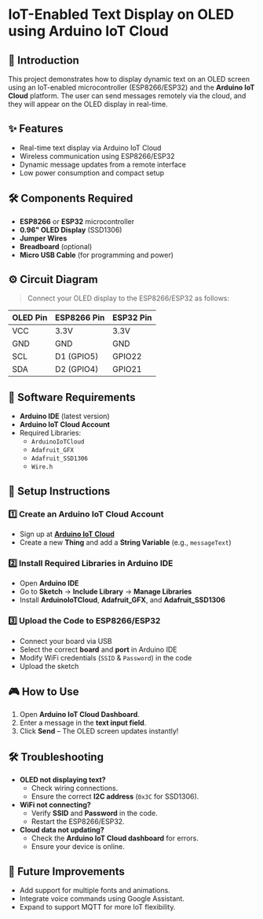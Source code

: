 # IoT-Enabled Text Display on OLED using Arduino IoT Cloud  

## 📌 Introduction  
This project demonstrates how to display dynamic text on an OLED screen using an IoT-enabled microcontroller (ESP8266/ESP32) and the **Arduino IoT Cloud** platform. The user can send messages remotely via the cloud, and they will appear on the OLED display in real-time.  

## ✨ Features  
- Real-time text display via Arduino IoT Cloud  
- Wireless communication using ESP8266/ESP32  
- Dynamic message updates from a remote interface  
- Low power consumption and compact setup  

## 🛠️ Components Required  
- **ESP8266** or **ESP32** microcontroller  
- **0.96" OLED Display** (SSD1306)  
- **Jumper Wires**  
- **Breadboard** (optional)  
- **Micro USB Cable** (for programming and power)  

## ⚙️ Circuit Diagram  
> Connect your OLED display to the ESP8266/ESP32 as follows:  

| OLED Pin  | ESP8266 Pin | ESP32 Pin |
|-----------|------------|------------|
| VCC       | 3.3V       | 3.3V       |
| GND       | GND        | GND        |
| SCL       | D1 (GPIO5) | GPIO22     |
| SDA       | D2 (GPIO4) | GPIO21     |

## 🔧 Software Requirements  
- **Arduino IDE** (latest version)  
- **Arduino IoT Cloud Account**  
- Required Libraries:  
  - `ArduinoIoTCloud`  
  - `Adafruit_GFX`  
  - `Adafruit_SSD1306`  
  - `Wire.h`  

## 🚀 Setup Instructions  

### 1️⃣ Create an Arduino IoT Cloud Account  
- Sign up at **[Arduino IoT Cloud](https://cloud.arduino.cc/)**  
- Create a new **Thing** and add a **String Variable** (e.g., `messageText`)  

### 2️⃣ Install Required Libraries in Arduino IDE  
- Open **Arduino IDE**  
- Go to **Sketch** → **Include Library** → **Manage Libraries**  
- Install **ArduinoIoTCloud**, **Adafruit_GFX**, and **Adafruit_SSD1306**  

### 3️⃣ Upload the Code to ESP8266/ESP32  
- Connect your board via USB  
- Select the correct **board** and **port** in Arduino IDE  
- Modify WiFi credentials (`SSID` & `Password`) in the code  
- Upload the sketch  

## 🎮 How to Use  
1. Open **Arduino IoT Cloud Dashboard**.  
2. Enter a message in the **text input field**.  
3. Click **Send** – The OLED screen updates instantly!  

## 🛠️ Troubleshooting  
- **OLED not displaying text?**  
  - Check wiring connections.  
  - Ensure the correct **I2C address** (`0x3C` for SSD1306).  
- **WiFi not connecting?**  
  - Verify **SSID** and **Password** in the code.  
  - Restart the ESP8266/ESP32.  
- **Cloud data not updating?**  
  - Check the **Arduino IoT Cloud dashboard** for errors.  
  - Ensure your device is online.  

## 🔮 Future Improvements  
- Add support for multiple fonts and animations.  
- Integrate voice commands using Google Assistant.  
- Expand to support MQTT for more IoT flexibility.  
